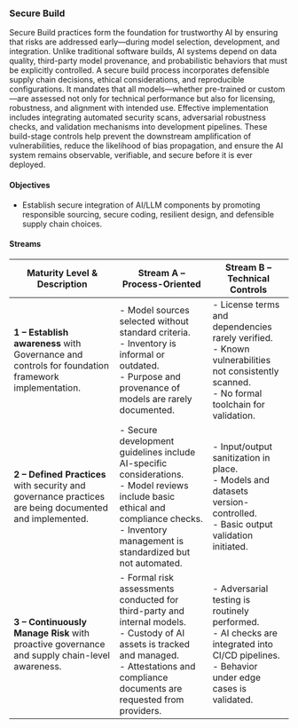### Secure Build

Secure Build practices form the foundation for trustworthy AI by ensuring that risks are addressed early—during model selection, development, and integration. Unlike traditional software builds, AI systems depend on data quality, third-party model provenance, and probabilistic behaviors that must be explicitly controlled. A secure build process incorporates defensible supply chain decisions, ethical considerations, and reproducible configurations. It mandates that all models—whether pre-trained or custom—are assessed not only for technical performance but also for licensing, robustness, and alignment with intended use. Effective implementation includes integrating automated security scans, adversarial robustness checks, and validation mechanisms into development pipelines. These build-stage controls help prevent the downstream amplification of vulnerabilities, reduce the likelihood of bias propagation, and ensure the AI system remains observable, verifiable, and secure before it is ever deployed.

#### Objectives

- Establish secure integration of AI/LLM components by promoting responsible sourcing, secure coding, resilient design, and defensible supply chain choices.

#### Streams

| **Maturity Level & Description** | **Stream A – Process-Oriented** | **Stream B – Technical Controls** |
|----------------------------------|----------------------------------|------------------------------------|
| **1 – Establish awareness** with Governance and controls for foundation framework implementation. | - Model sources selected without standard criteria. <br> - Inventory is informal or outdated. <br> - Purpose and provenance of models are rarely documented. | - License terms and dependencies rarely verified. <br> - Known vulnerabilities not consistently scanned. <br> - No formal toolchain for validation. |
| **2 – Defined Practices** with security and governance practices are being documented and implemented. | - Secure development guidelines include AI-specific considerations. <br> - Model reviews include basic ethical and compliance checks. <br> - Inventory management is standardized but not automated. | - Input/output sanitization in place. <br> - Models and datasets version-controlled. <br> - Basic output validation initiated. |
| **3 – Continuously Manage Risk** with proactive governance and supply chain-level awareness. | - Formal risk assessments conducted for third-party and internal models. <br> - Custody of AI assets is tracked and managed. <br> - Attestations and compliance documents are requested from providers. | - Adversarial testing is routinely performed. <br> - AI checks are integrated into CI/CD pipelines. <br> - Behavior under edge cases is validated. |
